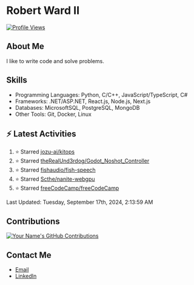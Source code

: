 
# Robert Ward II

[![Profile Views](https://komarev.com/ghpvc/?username=Robert-W-Ward)](https://github.com/Robert-W-Ward)

## About Me
I like to write code and solve problems.

## Skills
- Programming Languages: Python, C/C++, JavaScript/TypeScript, C#
- Frameworks: .NET/ASP.NET, React.js, Node.js, Next.js
- Databases: MicrosoftSQL, PostgreSQL, MongoDB
- Other Tools: Git, Docker, Linux

## :zap: Latest Activities
<!--RECENT_ACTIVITY:start-->
1. ⭐ Starred [jozu-ai/kitops](https://github.com/jozu-ai/kitops)
2. ⭐ Starred [theRealUnd3rdog/Godot_Noshot_Controller](https://github.com/theRealUnd3rdog/Godot_Noshot_Controller)
3. ⭐ Starred [fishaudio/fish-speech](https://github.com/fishaudio/fish-speech)
4. ⭐ Starred [Scthe/nanite-webgpu](https://github.com/Scthe/nanite-webgpu)
5. ⭐ Starred [freeCodeCamp/freeCodeCamp](https://github.com/freeCodeCamp/freeCodeCamp)
<!--RECENT_ACTIVITY:end-->

<!--RECENT_ACTIVITY:last_update-->
Last Updated: Tuesday, September 17th, 2024, 2:13:59 AM
<!--RECENT_ACTIVITY:last_update_end-->

<!--END_SECTIN:activity-->
## Contributions
[![Your Name's GitHub Contributions](https://github-readme-streak-stats.herokuapp.com/?user=Robert-W-Ward&theme=radical)](https://github.com/your-username)

## Contact Me
- [Email](mailto:robertwesleyward2019@gmail.com)
- [LinkedIn](https://linkedin.com/in/https://www.linkedin.com/in/robert-ward-ii/)
